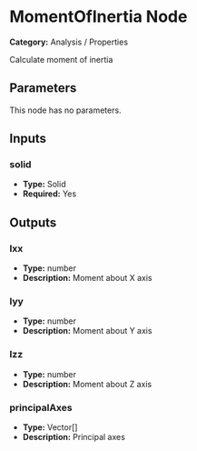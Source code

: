 
# MomentOfInertia Node

**Category:** Analysis / Properties

Calculate moment of inertia

## Parameters

This node has no parameters.

## Inputs


### solid
- **Type:** Solid
- **Required:** Yes



## Outputs


### Ixx
- **Type:** number
- **Description:** Moment about X axis


### Iyy
- **Type:** number
- **Description:** Moment about Y axis


### Izz
- **Type:** number
- **Description:** Moment about Z axis


### principalAxes
- **Type:** Vector[]
- **Description:** Principal axes



